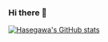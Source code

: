 ### Hi there 👋

<!--
**hasegawa2073/hasegawa2073** is a ✨ _special_ ✨ repository because its `README.md` (this file) appears on your GitHub profile.

Here are some ideas to get you started:

- 🔭 I’m currently working on ...
- 🌱 I’m currently learning ...
- 👯 I’m looking to collaborate on ...
- 🤔 I’m looking for help with ...
- 💬 Ask me about ...
- 📫 How to reach me: ...
- 😄 Pronouns: ...
- ⚡ Fun fact: ...
-->

[![Hasegawa's GitHub stats](https://github-readme-stats.vercel.app/api?username=hasegawa2073)](https://github.com/hasegawa2073/github-readme-stats)
